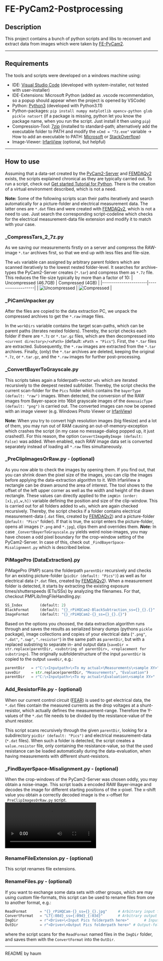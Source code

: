 
# FE-PyCam2-Postprocessing

## Description
This project contains a bunch of python scripts and libs to reconvert and extract data from images which were taken by [FE-PyCam2][PyCam-Server].



----

## Requirements
The tools and scripts were developed on a windows machine using:

- IDE: [Visual Studio Code][vscode] (developed with system-installer, not tested with user-installer)
- IDE-Extensions: Microsoft Python (added as .vscode recommendation, so a popup should appear when the project is opened by VSCode)
- Python: [Python3][python] (developed with Python3.11)
- Python-packages: ```pip install numpy matplotlib opencv-python glob pickle natsort``` (if a package is missing, python let you know the package name, when you run the script. Just install it then using ```pip```)
- Compression-Tool: [7zip][7zip] (installed to standard-path; alternatively add the executable folder to PATH and modify the ```xCmd = "7z.exe"``` variable -> How to add an executable to PATH: [Microsoft][MicrosoftPATH] or [StackOverflow][StackOverflowPATH])
- Image-Viewer: [IrfanView] (optional, but helpful)



----

## How to use
Assuming that a data-set created by the [PyCam2-Server][PyCam-Server] and [FEMDAQv2][FEMDAQ] exists, the scripts explained chronical as they are typically carried out.
To run a script, check out [Get started Tutorial for Python][HowToPython]. There is the creation of a virtual environment described, which is not a need.

**Note:** Some of the following scripts scan their paths iteratively and search automatically for a picture-folder and electrical measurement data. The latter ones are ```*.dat``` files and were created with [FEMDAQv2][FEMDAQ], which is not a need to use. Just search the corresponding script-codeline which checks for the electrical measurement-data file extension and modify it to match with your case.


### _CompressTars_2_7z.py
As we saving our measurements firstly on a server and  compress the RAW-image `*.tar` archives first, so that we end up with less files and file-size.

The ```wds``` variable can assigned by arbitrary parent folders which are scanned iteratively to the lowest nested folder-level. It searches for archive-types the PyCam2-Server creates (```*.tar```) and compress them as ```*.7z``` file. This reduces the file-size typically by more than a factor of 10:
| Uncompressed (46.7GB) | Compressed (4GB) |
|-----------------------|-------------------|
| ![Uncompressed](https://github.com/Dephrilibrium/FE-PyCam2-Postprocessing/assets/89015665/73af95c0-21e7-4c30-8a5a-99fab72a73ab) | ![Compressed](https://github.com/Dephrilibrium/FE-PyCam2-Postprocessing/assets/89015665/da989c77-40aa-4108-b439-678996f1743e) |




### _PiCamUnpacker.py
After the files are copied to the data extraction PC, we unpack the compressed archives to get the ```*.raw``` image files.

In the ```workDirs``` variable contains the target scan-paths, which can be parent paths (iterates nested folders). Thereby, the script checks each folder if there are `*.7z` or `*.tar.gz` files, which are then decompressed into ```<current directory>/<xPath>``` (default: ```xPath = "Pics"```). First, the `*.tar` files are extracted. Subsequently, the `*.raw` images are extracted from the `*.tar` archives. Finally, (only) the `*.tar` archives are deleted, keeping the original `*.7z`, or `*.tar.gz`, and the `*.raw` images for further post-processing.


### _ConvertBayerToGrayscale.py
This scripts takes again a folderpath-vector ```wds``` which are iterated recursively to the deepest nested subfolder. Thereby, the script checks the current scan-folder for the `Pics` folder which contains the `bayerType (default: "raw")` images. When detected, the conversion of the RAW images from Bayer-space into 16bit grayscale images of the `demosaicType (default: "png")` is carried out. The converted images can now be opened with an image viewer (e.g. Windows Photo Viewer or [IrfanView][IrfanView])

**Note:** When you try to convert high resolution images (big filesize) and a lot of them, you may run out of RAM causing an out-of-memory-exception which crashes the script (in my case no message-dialog popped up, it just crashed!). For this reason, the option ```ConvertImageByImage (default: False)``` was added. When enabled, each RAW image data set is converted separately instead of loading all `*.raw` files simultaneously.


### _PreClipImagesOrRaw.py - (optional)
As you now able to check the images by opening them. If you find out, that you can shrink down the pixel size of the images, you can clip the images before applying the data-extraction algorithm to it. With IrfanView a rectangle can be drawn around the area of interest. The tool shows to the offset of the left upper corner as well as the width and height of the drawn rectangle. These values can directly applied to the ```imgWin (order: [x1,y1,w,h])``` variable defining the position and size of the clip-window.
This is carried out for all folders added to ```wds```, which are again checked recursively. Thereby, the script checks if a folder contains electrical measurement-data (```.dat``` files, created by [FEMDAQv2][FEMDAQ]) and a picture-folder (```default: "Pics"``` folder). If that is true, the script enters the picture-folder, opens all images (```*.png``` and ```*.jpg```), clips them and overrides them.
***Note:*** In case `_ConvertBayerToGrayscale.py` yields weird noise-images, you may have chosen a odd pixel boundary for the crop-window setting of the PyCam2-Server. In case of this, check out `_FindBayerSpace-Misalignment.py` which is described below.


### PiMagePro (DataExtraction).py
PiMagePro (PMP) scans the folderpath ```parentDir``` recursively and checks for an existing picture-folder (```picDir (default: "Pics")```) as well as for electrical data (```*.dat``` files, created by [FEMDAQv2][FEMDAQ]). When a measurement folder is detected, it starts by extracting the existing exposure times/shutterspeeds (ETs/SSs) by analyzing the filenames. For that, checkout PMPLib/ImgFileHandling.py:
```python
SS_Index        (default: 2)
BlackFormat     (default: "{}_rPiHQCam2-BlackSubtraction_ss={}_{}.{}"
ImageFormat     (default: "{}_rPiHQCam2-{}_ss={}_{}.{}")
```

Based on the options you choosed, the data extraction algorithm runs through and saves the results as serialized binary dumps (pythons ```pickle``` package), image collections and copies of your electrical data (```".png"```, ```".dat"```, ```".swp"```, ```".resistor"```) in the same path as ```parentDir```, but with a replaced substring to separate in- and output data (```saveDir = str.replace(parentDir, <substring of parentDir>, <replacement for substring>```). The originally subfolderstructure of the input ```parentDir``` is copied to the output ```saveDir```, e.g.:

```python
parentDir   = r"C:\<Inputpath>\<To my actual>\Measurements\<sample XY>" # Input-Directory
saveDir     = str.replace(parentDir, "Measurements", "Evaluation")
parentDir   = r"C:\<Inputpath>\<To my actual>\Evaluation\<sample XY>"   # Output-Directory
```


### Add_ResistorFile.py - (optional)
When our current control circuit ([FEAR][FEAR16]) is used to get electrical data, the ```*.dat``` files contain the measured currents as the drop voltages at a shunt-resistor, which actually defines the measurement-range. Therefore the Y-values of the ```*.dat``` file needs to be divided by the resistance-value of the shunt resistor.

This script scans recursively through the given ```parentDir```, looking for a subdirectory ```picDir (default: "Pics")``` and electrical measurement-data (```*.dat``` files). When such a folder is detected, the script creates a ```value.resistor``` file, only containing the resistance-value, so that the used resistance can be loaded automatically during the data-evaluation, when having measurements with different shunt-resistors.



### _FindBayerSpace-Misalignment.py - (optional)
When the crop-windows of the PyCam2-Server was chosen oddly, you may obtain a noise-image. This script loads a encoded RAW Bayer-image and decodes the image for different starting positions of the x-pixel. The x-shift value you obtain a correctly decoded image is the `x`-offset for `_PreClipImagesOrRaw.py` script.
<video src="https://github.com/Dephrilibrium/FE-PyCam2-Postprocessing/assets/89015665/f217f405-5ae3-4d76-b190-9b45bc1fd738" />


### RenameFileExtension.py - (optional)
This script renames file extensions.


### RenameFiles.py - (optional)
If you want to exchange some data sets with other groups, which are may using custom file-formats, this script can be used to rename files from one to another format, e.g.:
```python
ReadFormat      = "{}_rPiHQCam-{}_ss={}_{}.jpg"     # Arbitrary input format
ConvertFormat   = "LT{:08d}_ss={:09d}_{:03d}"       # Arbitrary output format
ImgDir          = r"<Drive>\<Input Pics folderpath here>"       # Input-folder
OutDir          = r"<Drive>\<Output Pics folderpath here>" # Output-folder
```
where the script scans for the ```ReadFormat``` named files in the ```ImgDir``` folder, and saves them with the ```ConvertFormat``` into the ```OutDir```.


----

README by haum


[PyCam-Server]: https://github.com/Dephrilibrium/FE-PyCam2-Server.git
[vscode]:https://code.visualstudio.com/
[python]: https://www.python.org/downloads/
[7zip]: https://www.7-zip.org/
[MicrosoftPATH]: https://learn.microsoft.com/en-us/previous-versions/office/developer/sharepoint-2010/ee537574(v=office.14)
[StackOverflowPATH]: https://learn.microsoft.com/en-us/previous-versions/office/developer/sharepoint-2010/ee537574(v=office.14)
[IrfanView]: https://www.irfanview.com/
[FEMDAQ]: https://github.com/Dephrilibrium/FEMDAQv2
[HowToPython]: https://code.visualstudio.com/docs/python/python-tutorial
[FEAR16]: https://github.com/Dephrilibrium/FE-FEAR16v2
